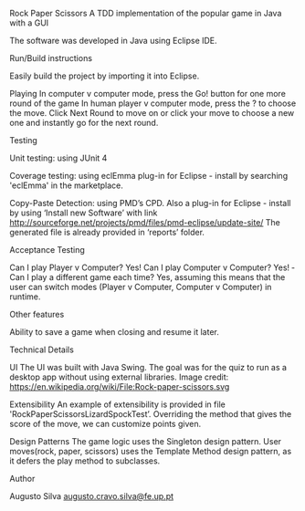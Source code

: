 Rock Paper Scissors
A TDD implementation of the popular game in Java with a GUI

The software was developed in Java using Eclipse IDE.

Run/Build instructions

Easily build the project by importing it into Eclipse.

Playing
In computer v computer mode, press the Go! button for one more round of the game
In human player v computer mode, press the ?  to choose the move. Click Next Round to move on or click your move to choose a new one and instantly go for the next round.

Testing

Unit testing: using JUnit 4

Coverage testing: using eclEmma plug-in for Eclipse - install by searching 'eclEmma' in the marketplace.

Copy-Paste Detection: using PMD’s CPD. Also a plug-in for Eclipse - install by using ‘Install new Software’ with link http://sourceforge.net/projects/pmd/files/pmd-eclipse/update-site/
The generated file is already provided in ‘reports’ folder.

Acceptance Testing

Can I play Player v Computer? Yes!
­Can I play Computer v Computer? Yes!
­Can I play a different game each time? Yes, assuming this means that the user can switch modes (Player v Computer, Computer v Computer) in runtime.

Other features

Ability to save a game when closing and resume it later.

Technical Details

UI
The UI was built with Java Swing. The goal was for the quiz to run as a desktop app without using external libraries.
Image credit: https://en.wikipedia.org/wiki/File:Rock-paper-scissors.svg

Extensibility
An example of extensibility is provided in file 'RockPaperScissorsLizardSpockTest’. Overriding the method that gives the score of the move, we can customize points given.

Design Patterns
The game logic uses the Singleton design pattern.
User moves(rock, paper, scissors) uses the Template Method design pattern, as it defers the play method to subclasses.

Author

Augusto Silva
augusto.cravo.silva@fe.up.pt

